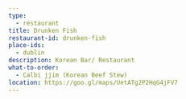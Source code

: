 ```yaml
---
type: 
  - restaurant
title: Drunken Fish
restaurant-id: drunken-fish 
place-ids:
  - dublin 
description: Korean Bar/ Restaurant
what-to-order:
  - Calbi jjim (Korean Beef Stew)
location: https://goo.gl/maps/UetATg2P2HqG4jFV7
---
```


